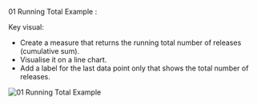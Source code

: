 
01 Running Total Example :

Key visual:
  - Create a measure that returns the running total number of releases (cumulative sum).
  - Visualise it on a line chart.
  - Add a label for the last data point only that shows the total number of releases.

![01 Running Total Example](https://github.com/user-attachments/assets/a0cef3dd-a4a6-479f-a935-c387dbf394a2)
